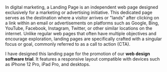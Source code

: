 
In digital marketing, a Landing Page is an independent web page designed exclusively for a marketing or advertising initiative. This dedicated page serves as the destination where a visitor arrives or "lands" after clicking on a link within an email or advertisements on platforms such as Google, Bing, YouTube, Facebook, Instagram, Twitter, or other similar locations on the internet. Unlike regular web pages that often have multiple objectives and encourage exploration, landing pages are specifically crafted with a singular focus or goal, commonly referred to as a call to action (CTA).

I have designed this landing page for the promotion of our **web design software trial**. It features a responsive layout compatible with devices such as iPhone 12 Pro, iPad Pro, and desktops.

